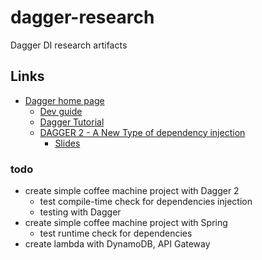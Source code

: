# dagger-research
Dagger DI research artifacts

## Links
* [Dagger home page](https://dagger.dev/)
    * [Dev guide](https://dagger.dev/dev-guide/)
    * [Dagger Tutorial](https://dagger.dev/tutorial/)
    * [DAGGER 2 - A New Type of dependency injection](https://www.youtube.com/watch?v=oK_XtfXPkqw)
      * [Slides](https://docs.google.com/presentation/d/1fby5VeGU9CN8zjw4lAb2QPPsKRxx6mSwCe9q7ECNSJQ/pub?start=false&loop=false&delayms=3000&slide=id.p)


### todo
* create simple coffee machine project with Dagger 2
    * test compile-time check for dependencies injection 
    * testing with Dagger
* create simple coffee machine project with Spring
    * test runtime check for dependencies
* create lambda with DynamoDB, API Gateway
